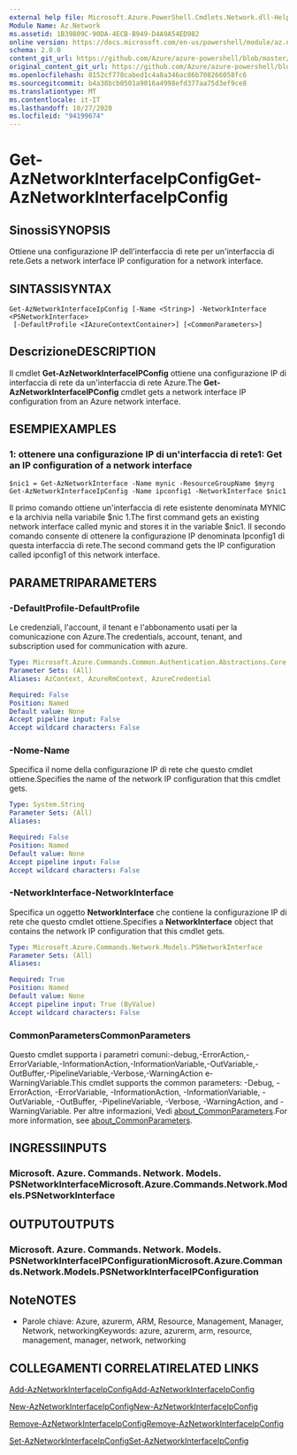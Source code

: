```yaml
---
external help file: Microsoft.Azure.PowerShell.Cmdlets.Network.dll-Help.xml
Module Name: Az.Network
ms.assetid: 1B39809C-90DA-4ECB-B949-D4A9A54ED982
online version: https://docs.microsoft.com/en-us/powershell/module/az.network/get-aznetworkinterfaceipconfig
schema: 2.0.0
content_git_url: https://github.com/Azure/azure-powershell/blob/master/src/Network/Network/help/Get-AzNetworkInterfaceIpConfig.md
original_content_git_url: https://github.com/Azure/azure-powershell/blob/master/src/Network/Network/help/Get-AzNetworkInterfaceIpConfig.md
ms.openlocfilehash: 8152cf778cabed1c4a8a346ac86b708266058fc6
ms.sourcegitcommit: b4a38bcb0501a9016a4998efd377aa75d3ef9ce8
ms.translationtype: MT
ms.contentlocale: it-IT
ms.lasthandoff: 10/27/2020
ms.locfileid: "94199674"
---
```

# <span data-ttu-id="9ec9b-101">Get-AzNetworkInterfaceIpConfig</span><span class="sxs-lookup"><span data-stu-id="9ec9b-101">Get-AzNetworkInterfaceIpConfig</span></span>

## <span data-ttu-id="9ec9b-102">Sinossi</span><span class="sxs-lookup"><span data-stu-id="9ec9b-102">SYNOPSIS</span></span>
<span data-ttu-id="9ec9b-103">Ottiene una configurazione IP dell'interfaccia di rete per un'interfaccia di rete.</span><span class="sxs-lookup"><span data-stu-id="9ec9b-103">Gets a network interface IP configuration for a network interface.</span></span>

## <span data-ttu-id="9ec9b-104">SINTASSI</span><span class="sxs-lookup"><span data-stu-id="9ec9b-104">SYNTAX</span></span>

```
Get-AzNetworkInterfaceIpConfig [-Name <String>] -NetworkInterface <PSNetworkInterface>
 [-DefaultProfile <IAzureContextContainer>] [<CommonParameters>]
```

## <span data-ttu-id="9ec9b-105">Descrizione</span><span class="sxs-lookup"><span data-stu-id="9ec9b-105">DESCRIPTION</span></span>
<span data-ttu-id="9ec9b-106">Il cmdlet **Get-AzNetworkInterfaceIPConfig** ottiene una configurazione IP di interfaccia di rete da un'interfaccia di rete Azure.</span><span class="sxs-lookup"><span data-stu-id="9ec9b-106">The **Get-AzNetworkInterfaceIPConfig** cmdlet gets a network interface IP configuration from an Azure network interface.</span></span>

## <span data-ttu-id="9ec9b-107">ESEMPI</span><span class="sxs-lookup"><span data-stu-id="9ec9b-107">EXAMPLES</span></span>

### <span data-ttu-id="9ec9b-108">1: ottenere una configurazione IP di un'interfaccia di rete</span><span class="sxs-lookup"><span data-stu-id="9ec9b-108">1: Get an IP configuration of a network interface</span></span>
```
$nic1 = Get-AzNetworkInterface -Name mynic -ResourceGroupName $myrg
Get-AzNetworkInterfaceIpConfig -Name ipconfig1 -NetworkInterface $nic1
```

<span data-ttu-id="9ec9b-109">Il primo comando ottiene un'interfaccia di rete esistente denominata MYNIC e la archivia nella variabile $nic 1.</span><span class="sxs-lookup"><span data-stu-id="9ec9b-109">The first command gets an existing network interface called mynic and stores it in the variable $nic1.</span></span> <span data-ttu-id="9ec9b-110">Il secondo comando consente di ottenere la configurazione IP denominata Ipconfig1 di questa interfaccia di rete.</span><span class="sxs-lookup"><span data-stu-id="9ec9b-110">The second command gets the IP configuration called ipconfig1 of this network interface.</span></span>
    

## <span data-ttu-id="9ec9b-111">PARAMETRI</span><span class="sxs-lookup"><span data-stu-id="9ec9b-111">PARAMETERS</span></span>

### <span data-ttu-id="9ec9b-112">-DefaultProfile</span><span class="sxs-lookup"><span data-stu-id="9ec9b-112">-DefaultProfile</span></span>
<span data-ttu-id="9ec9b-113">Le credenziali, l'account, il tenant e l'abbonamento usati per la comunicazione con Azure.</span><span class="sxs-lookup"><span data-stu-id="9ec9b-113">The credentials, account, tenant, and subscription used for communication with azure.</span></span>

```yaml
Type: Microsoft.Azure.Commands.Common.Authentication.Abstractions.Core.IAzureContextContainer
Parameter Sets: (All)
Aliases: AzContext, AzureRmContext, AzureCredential

Required: False
Position: Named
Default value: None
Accept pipeline input: False
Accept wildcard characters: False
```

### <span data-ttu-id="9ec9b-114">-Nome</span><span class="sxs-lookup"><span data-stu-id="9ec9b-114">-Name</span></span>
<span data-ttu-id="9ec9b-115">Specifica il nome della configurazione IP di rete che questo cmdlet ottiene.</span><span class="sxs-lookup"><span data-stu-id="9ec9b-115">Specifies the name of the network IP configuration that this cmdlet gets.</span></span>

```yaml
Type: System.String
Parameter Sets: (All)
Aliases:

Required: False
Position: Named
Default value: None
Accept pipeline input: False
Accept wildcard characters: False
```

### <span data-ttu-id="9ec9b-116">-NetworkInterface</span><span class="sxs-lookup"><span data-stu-id="9ec9b-116">-NetworkInterface</span></span>
<span data-ttu-id="9ec9b-117">Specifica un oggetto **NetworkInterface** che contiene la configurazione IP di rete che questo cmdlet ottiene.</span><span class="sxs-lookup"><span data-stu-id="9ec9b-117">Specifies a **NetworkInterface** object that contains the network IP configuration that this cmdlet gets.</span></span>

```yaml
Type: Microsoft.Azure.Commands.Network.Models.PSNetworkInterface
Parameter Sets: (All)
Aliases:

Required: True
Position: Named
Default value: None
Accept pipeline input: True (ByValue)
Accept wildcard characters: False
```

### <span data-ttu-id="9ec9b-118">CommonParameters</span><span class="sxs-lookup"><span data-stu-id="9ec9b-118">CommonParameters</span></span>
<span data-ttu-id="9ec9b-119">Questo cmdlet supporta i parametri comuni:-debug,-ErrorAction,-ErrorVariable,-InformationAction,-InformationVariable,-OutVariable,-OutBuffer,-PipelineVariable,-Verbose,-WarningAction e-WarningVariable.</span><span class="sxs-lookup"><span data-stu-id="9ec9b-119">This cmdlet supports the common parameters: -Debug, -ErrorAction, -ErrorVariable, -InformationAction, -InformationVariable, -OutVariable, -OutBuffer, -PipelineVariable, -Verbose, -WarningAction, and -WarningVariable.</span></span> <span data-ttu-id="9ec9b-120">Per altre informazioni, Vedi [about_CommonParameters](http://go.microsoft.com/fwlink/?LinkID=113216).</span><span class="sxs-lookup"><span data-stu-id="9ec9b-120">For more information, see [about_CommonParameters](http://go.microsoft.com/fwlink/?LinkID=113216).</span></span>

## <span data-ttu-id="9ec9b-121">INGRESSI</span><span class="sxs-lookup"><span data-stu-id="9ec9b-121">INPUTS</span></span>

### <span data-ttu-id="9ec9b-122">Microsoft. Azure. Commands. Network. Models. PSNetworkInterface</span><span class="sxs-lookup"><span data-stu-id="9ec9b-122">Microsoft.Azure.Commands.Network.Models.PSNetworkInterface</span></span>

## <span data-ttu-id="9ec9b-123">OUTPUT</span><span class="sxs-lookup"><span data-stu-id="9ec9b-123">OUTPUTS</span></span>

### <span data-ttu-id="9ec9b-124">Microsoft. Azure. Commands. Network. Models. PSNetworkInterfaceIPConfiguration</span><span class="sxs-lookup"><span data-stu-id="9ec9b-124">Microsoft.Azure.Commands.Network.Models.PSNetworkInterfaceIPConfiguration</span></span>

## <span data-ttu-id="9ec9b-125">Note</span><span class="sxs-lookup"><span data-stu-id="9ec9b-125">NOTES</span></span>
* <span data-ttu-id="9ec9b-126">Parole chiave: Azure, azurerm, ARM, Resource, Management, Manager, Network, networking</span><span class="sxs-lookup"><span data-stu-id="9ec9b-126">Keywords: azure, azurerm, arm, resource, management, manager, network, networking</span></span>

## <span data-ttu-id="9ec9b-127">COLLEGAMENTI CORRELATI</span><span class="sxs-lookup"><span data-stu-id="9ec9b-127">RELATED LINKS</span></span>

[<span data-ttu-id="9ec9b-128">Add-AzNetworkInterfaceIpConfig</span><span class="sxs-lookup"><span data-stu-id="9ec9b-128">Add-AzNetworkInterfaceIpConfig</span></span>](./Add-AzNetworkInterfaceIpConfig.md)

[<span data-ttu-id="9ec9b-129">New-AzNetworkInterfaceIpConfig</span><span class="sxs-lookup"><span data-stu-id="9ec9b-129">New-AzNetworkInterfaceIpConfig</span></span>](./New-AzNetworkInterfaceIpConfig.md)

[<span data-ttu-id="9ec9b-130">Remove-AzNetworkInterfaceIpConfig</span><span class="sxs-lookup"><span data-stu-id="9ec9b-130">Remove-AzNetworkInterfaceIpConfig</span></span>](./Remove-AzNetworkInterfaceIpConfig.md)

[<span data-ttu-id="9ec9b-131">Set-AzNetworkInterfaceIpConfig</span><span class="sxs-lookup"><span data-stu-id="9ec9b-131">Set-AzNetworkInterfaceIpConfig</span></span>](./Set-AzNetworkInterfaceIpConfig.md)


